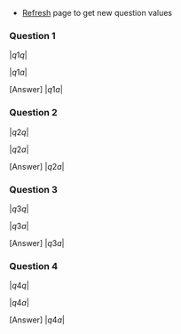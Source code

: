 <!-- * <html><div class="simple_topic__quiz_instructions">Round answers to two decimal places</div></html> -->
* <html><div class="simple_topic__quiz_instructions"><a href="javascript:window.location.href=window.location.href">Refresh</a> page to get new question values</div></html>

### Question 1

$|q1q|$

<quiz entry0>$|q1a|$</quiz>

<hintLow>[Answer]
$|q1a|$
</hintLow>

### Question 2

$|q2q|$

<quiz entry0>$|q2a|$</quiz>

<hintLow>[Answer]
$|q2a|$
</hintLow>

### Question 3

$|q3q|$

<quiz entry0>$|q3a|$</quiz>

<hintLow>[Answer]
$|q3a|$
</hintLow>

### Question 4

$|q4q|$

<quiz entry0>$|q4a|$</quiz>

<hintLow>[Answer]
$|q4a|$
</hintLow>
